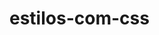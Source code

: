 # estilos-com-css
<!DOCTYPE html>
<html>
<head>
 <title> Repositorio para adicionar estilos</title>
 </head>
<body style="color:gray;>
 POEMAS CURTOS DE AUTORES BRASILEIROS
 </body>
 </html>
